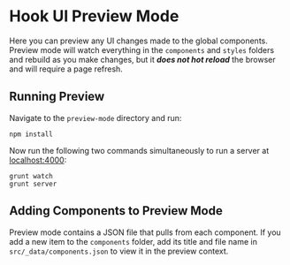 # Hook UI Preview Mode
Here you can preview any UI changes made to the global components. Preview mode will watch everything in the `components` and `styles` folders and rebuild as you make changes, but it **_does not hot reload_** the browser and will require a page refresh.

## Running Preview
Navigate to the `preview-mode` directory and run:
```
npm install
```
Now run the following two commands simultaneously to run a server at [localhost:4000](//localhost:4000/):
```
grunt watch
grunt server
```

## Adding Components to Preview Mode
Preview mode contains a JSON file that pulls from each component. If you add a new item to the `components` folder, add its title and file name in `src/_data/components.json` to view it in the preview context.
